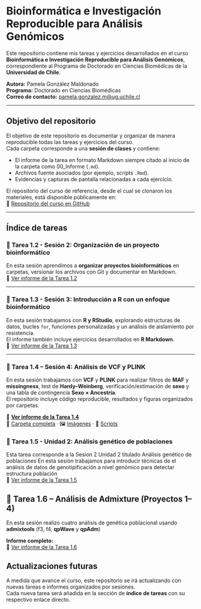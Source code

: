# Bioinformática e Investigación Reproducible para Análisis Genómicos

Este repositorio contiene mis tareas y ejercicios desarrollados en el curso **Bioinformática e Investigación Reproducible para Análisis Genómicos**, correspondiente al Programa de Doctorado en Ciencias Biomédicas de la **Universidad de Chile**.  

**Autora:** Pamela González Maldonado  
**Programa:** Doctorado en Ciencias Biomédicas  
**Correo de contacto:** pamela.gonzalez.m@ug.uchile.cl  

---

## Objetivo del repositorio

El objetivo de este repositorio es documentar y organizar de manera reproducible todas las tareas y ejercicios del curso.  
Cada carpeta corresponde a una **sesión de clases** y contiene:

- El informe de la tarea en formato Markdown siempre citado al inicio de la carpeta como 00_Informe (`.md`).  
- Archivos fuente asociados (por ejemplo, scripts `.Rmd`).  
- Evidencias y capturas de pantalla relacionadas a cada ejercicio.  

El repositorio del curso de referencia, desde el cual se clonaron los materiales, está disponible públicamente en:  
🔗 [Repositorio del curso en GitHub](https://github.com/u-genoma/BioinfinvRepro.git)  

---

## Índice de tareas

### 📝 Tarea 1.2 - Sesión 2: Organización de un proyecto bioinformático  
En esta sesión aprendimos a **organizar proyectos bioinformáticos** en carpetas, versionar los archivos con Git y documentar en Markdown.  
📄 [Ver informe de la Tarea 1.2](Tarea%201.2/00_Informe_Tarea_1.2_Explicacion.md)

---

### 📝 Tarea 1.3 - Sesión 3: Introducción a R con un enfoque bioinformático  
En esta sesión trabajamos con **R y RStudio**, explorando estructuras de datos, bucles `for`, funciones personalizadas y un análisis de aislamiento por resistencia.  
El informe también incluye ejercicios desarrollados en **R Markdown**.  
📄 [Ver informe de la Tarea 1.3](Tarea%201.3/00_Informe_Tarea_1.3.md)

---
### 🧬 Tarea 1.4 – Sesión 4: Análisis de VCF y PLINK

En esta sesión trabajamos con **VCF** y **PLINK** para realizar filtros de **MAF** y **missingness**, test de **Hardy–Weinberg**, verificación/estimación de **sexo** y una tabla de contingencia **Sexo × Ancestría**.  
El repositorio incluye código reproducible, resultados y figuras organizados por carpetas.

📄 **[Ver informe de la Tarea 1.4](Tarea%201.4/README.md)**  
📁 [Carpeta completa](Tarea%201.4/) · 🖼️ [Imágenes](Tarea%201.4/imagen/) · 🧩 [Scripts](Tarea%201.4/code/)

### 📝 Tarea 1.5 - Unidad 2: Análisis genético de poblaciones 
Esta tarea corresponde a la Sesion 2 Unidad 2 titulado Análisis genético de poblaciones
En esta sesión trabajamos para introducir técnicas de el análisis de datos de genotipificación a nivel genómico para detectar estructura población    
📄 [Ver informe de la Tarea 1.5](Tarea%201.5/00_Informe_Tarea_1.5.md)


## 🧪 Tarea 1.6 – Análisis de Admixture (Proyectos 1–4)

En esta sesión realizo cuatro análisis de genética poblacional usando **admixtools** (f3, f4, **qpWave** y **qpAdm**)

**Informe completo:**  
📄 [Ver informe de la Tarea 1.6](Tarea%201.6/README.md)


## Actualizaciones futuras

A medida que avance el curso, este repositorio se irá actualizando con nuevas tareas e informes organizados por sesiones.  
Cada nueva tarea será añadida en la sección de **índice de tareas** con su respectivo enlace directo.
